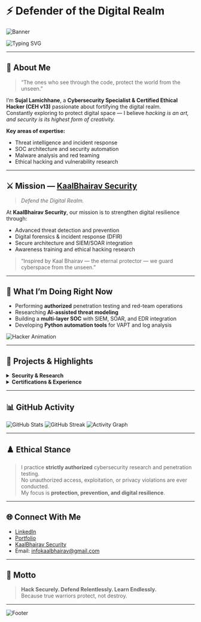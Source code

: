 # ⚡ Defender of the Digital Realm

![Banner](https://capsule-render.vercel.app/api?type=waving&height=190&section=header&text=SUJAL%20LAMICHHANE&fontSize=60&color=0:000000,100:00ffd1&animation=twinkling)

![Typing SVG](https://readme-typing-svg.herokuapp.com?font=Fira+Code&size=20&duration=3500&pause=800&color=00FFD1&center=true&width=700&lines=Cybersecurity+Specialist;Certified+Ethical+Hacker+%7C+Malware+Hunter;Constantly+Exploring+to+Protect+Digital+Space)

---

## 🧠 About Me

> “The ones who see through the code, protect the world from the unseen.”

I’m **Sujal Lamichhane**, a **Cybersecurity Specialist & Certified Ethical Hacker (CEH v13)** passionate about fortifying the digital realm.  
Constantly exploring to protect digital space — I believe *hacking is an art, and security is its highest form of creativity.*

**Key areas of expertise:**
- Threat intelligence and incident response  
- SOC architecture and security automation  
- Malware analysis and red teaming  
- Ethical hacking and vulnerability research  

---

## ⚔️ Mission — [KaalBhairav Security](https://kaalbhairavsecurity.pages.dev/)

> *Defend the Digital Realm.*

At **KaalBhairav Security**, our mission is to strengthen digital resilience through:
- Advanced threat detection and prevention  
- Digital forensics & incident response (DFIR)  
- Secure architecture and SIEM/SOAR integration  
- Awareness training and ethical hacking research  

> “Inspired by Kaal Bhairav — the eternal protector — we guard cyberspace from the unseen.”

---

## 🔭 What I’m Doing Right Now

- Performing **authorized** penetration testing and red-team operations  
- Researching **AI-assisted threat modeling**  
- Building a **multi-layer SOC** with SIEM, SOAR, and EDR integration  
- Developing **Python automation tools** for VAPT and log analysis  

![Hacker Animation](https://media.giphy.com/media/du3J3cXyzhj75IOgvA/giphy.gif)

---

## 🧩 Projects & Highlights

<details>
<summary><b>Security & Research</b></summary>

- **SOC PoC (Proof of Concept)** — End-to-end architecture for SIEM + SOAR + EDR threat correlation  
- **DFIR Toolkit** — Python scripts for automated triage, forensic timeline building, and YARA-based analysis  
- **KaalBhairav Security** — Awareness, consulting, and cyber defense training  
- **Threat Intel Repository** — Aggregating IoCs, malware samples, and signature data for research use  

</details>

<details>
<summary><b>Certifications & Experience</b></summary>

- Certified Ethical Hacker **(CEH v13)**  
- Experienced with Zabbix, Suricata, Wazuh, and Open EDR integration  
- Conducted multiple **authorized** penetration tests and forensics engagements  
- Building advanced **SOC automation** systems and alert correlation engines  

</details>

---

## 📊 GitHub Activity

![GitHub Stats](https://github-readme-stats.vercel.app/api?username=sujallamichhane18&show_icons=true&theme=tokyonight&count_private=true)
![GitHub Streak](https://github-readme-streak-stats.herokuapp.com?user=sujallamichhane18&theme=tokyonight)
![Activity Graph](https://github-readme-activity-graph.vercel.app/graph?username=sujallamichhane18&theme=react-dark&hide_border=true)

---

## ♟️ Ethical Stance

> I practice **strictly authorized** cybersecurity research and penetration testing.  
> No unauthorized access, exploitation, or privacy violations are ever conducted.  
> My focus is **protection, prevention, and digital resilience**.

---

## 🌐 Connect With Me

- [LinkedIn](https://www.linkedin.com/in/sujal-lamichhane/)  
- [Portfolio](https://sujallamichhane.com.np/)  
- [KaalBhairav Security](https://kaalbhairavsecurity.pages.dev/)  
- Email: infokaalbhairav@gmail.com 

---

## 💬 Motto

> **Hack Securely. Defend Relentlessly. Learn Endlessly.**  
> Because true warriors protect, not destroy.

---

![Footer](https://capsule-render.vercel.app/api?type=waving&height=120&color=0:000000,100:00ffd1&section=footer)

